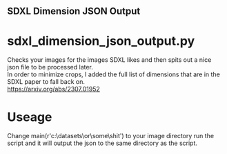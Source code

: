 ## SDXL Dimension JSON Output
# sdxl_dimension_json_output.py
Checks your images for the images SDXL likes and then spits out a nice json file to be processed later.<br>
In order to minimize crops, I added the full list of dimensions that are in the SDXL paper to fall back on.<br>
https://arxiv.org/abs/2307.01952<br>

# Useage
Change main(r'c:\datasets\or\some\shit') to your image directory run the script and it will output the json to the same directory as the script. 
